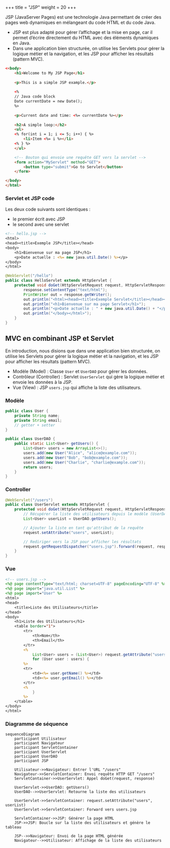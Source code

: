 +++
title = "JSP"
weight = 20
+++

JSP (JavaServer Pages) est une technologie Java permettant de créer des pages web dynamiques en mélangeant du code HTML et du code Java.
- JSP est plus adapté pour gérer l’affichage et la mise en page, car il permet d’écrire directement du HTML avec des éléments dynamiques en Java.
- Dans une application bien structurée, on utilise les Servlets pour gérer la logique métier et la navigation, et les JSP pour afficher les résultats (pattern MVC).

```html
<<body>
    <h1>Welcome to My JSP Page</h1>
    
    <p>This is a simple JSP example.</p>
    
    <% 
    // Java code block
    Date currentDate = new Date();
    %>
    
    <p>Current date and time: <%= currentDate %></p>
    
    <h2>A simple loop:</h2>
    <ul>
    <% for(int i = 1; i <= 5; i++) { %>
        <li>Item <%= i %></li>
    <% } %>
    </ul>

    <!-- Bouton qui envoie une requête GET vers la servlet -->
    <form action="MyServlet" method="GET">
        <button type="submit">Go to Servlet</button>
    </form>

</body>
</html>
```

### Servlet et JSP code
Les deux code suivants sont identiques :
- le premier écrit avec JSP
- le second avec une servlet

```jsp
<!-- hello.jsp -->
<html>
<head><title>Exemple JSP</title></head>
<body>
    <h1>Bienvenue sur ma page JSP</h1>
    <p>Date actuelle : <%= new java.util.Date() %></p>
</body>
</html>
```

```java
@WebServlet("/hello")
public class HelloServlet extends HttpServlet {
    protected void doGet(HttpServletRequest request, HttpServletResponse response) throws ServletException, IOException {
        response.setContentType("text/html");
        PrintWriter out = response.getWriter();
        out.println("<html><head><title>Exemple Servlet</title></head><body>");
        out.println("<h1>Bienvenue sur ma page Servlet</h1>");
        out.println("<p>Date actuelle : " + new java.util.Date() + "</p>");
        out.println("</body></html>");
    }
}
```

## MVC en combinant JSP et Servlet
En introduction, nous disions que dans une application bien structurée, on utilise les Servlets pour gérer la logique métier et la navigation, et les JSP pour afficher les résultats (pattern MVC).
- Modèle (Model) : Classe `User` et `UserDAO` pour gérer les données.
- Contrôleur (Controller) : Servlet `UserServlet` qui gère la logique métier et envoie les données à la JSP.
- Vue (View) : JSP `users.jsp` qui affiche la liste des utilisateurs.

### Modèle
```java
public class User {
    private String name;
    private String email;
    // getter + setter
}

public class UserDAO {
    public static List<User> getUsers() {
        List<User> users = new ArrayList<>();
        users.add(new User("Alice", "alice@example.com"));
        users.add(new User("Bob", "bob@example.com"));
        users.add(new User("Charlie", "charlie@example.com"));
        return users;
    }
}
```

### Controller
```java
@WebServlet("/users")
public class UserServlet extends HttpServlet {
    protected void doGet(HttpServletRequest request, HttpServletResponse response) throws ServletException, IOException {
        // Récupérer la liste des utilisateurs depuis le modèle (UserDAO)
        List<User> userList = UserDAO.getUsers();

        // Ajouter la liste en tant qu'attribut de la requête
        request.setAttribute("users", userList);

        // Rediriger vers la JSP pour afficher les résultats
        request.getRequestDispatcher("users.jsp").forward(request, response);
    }
}
```

### Vue
```jsp
<!-- users.jsp -->
<%@ page contentType="text/html; charset=UTF-8" pageEncoding="UTF-8" %>
<%@ page import="java.util.List" %>
<%@ page import="User" %>
<html>
<head>
    <title>Liste des Utilisateurs</title>
</head>
<body>
    <h1>Liste des Utilisateurs</h1>
    <table border="1">
        <tr>
            <th>Nom</th>
            <th>Email</th>
        </tr>
        <%
            List<User> users = (List<User>) request.getAttribute("users");
            for (User user : users) {
        %>
        <tr>
            <td><%= user.getName() %></td>
            <td><%= user.getEmail() %></td>
        </tr>
        <%
            }
        %>
    </table>
</body>
</html>
```

### Diagramme de séquence

```mermaid
sequenceDiagram
    participant Utilisateur
    participant Navigateur
    participant ServletContainer
    participant UserServlet
    participant UserDAO
    participant JSP

    Utilisateur->>Navigateur: Entrer l'URL "/users"
    Navigateur->>ServletContainer: Envoi requête HTTP GET "/users"
    ServletContainer->>UserServlet: Appel doGet(request, response)
    
    UserServlet->>UserDAO: getUsers()
    UserDAO-->>UserServlet: Retourne la liste des utilisateurs

    UserServlet->>ServletContainer: request.setAttribute("users", userList)
    UserServlet->>ServletContainer: Forward vers users.jsp

    ServletContainer->>JSP: Générer la page HTML
    JSP->>JSP: Boucle sur la liste des utilisateurs et génère le tableau

    JSP-->>Navigateur: Envoi de la page HTML générée
    Navigateur-->>Utilisateur: Affichage de la liste des utilisateurs
```